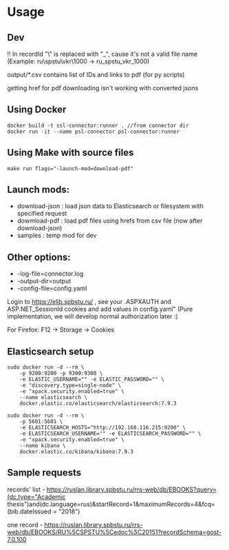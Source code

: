 # Usage

## Dev

!! In recordId "\\" is replaced with "_", cause it's not a valid file name (Example: ru\spstu\vkr\1000 -> ru_spstu_vkr_1000)

output/*.csv contains list of IDs and links to pdf (for py scripts)

getting href for pdf downloading isn't working with converted jsons

## Using Docker
```ShellSession
docker build -t ssl-connector:runner . //from connector dir
docker run -it --name psl-connector psl-connector:runner
```

## Using Make with source files
```ShellSession
make run flags="-launch-mod=download-pdf"
```

## Launch mods:

- download-json : load json data to Elasticsearch or filesystem with specified request
- dowmload-pdf : load pdf files using hrefs from csv file (now after download-json)
- samples : temp mod for dev

## Other options:

- -log-file=connector.log
- -output-dir=output
- -config-file=config.yaml

Login to https://elib.spbstu.ru/ , see your .ASPXAUTH and ASP.NET_SessionId cookies and add values in config.yaml" (Pure implementation, we will develop normal authorization later :)

For Firefox: F12 -> Storage -> Cookies

## Elasticsearch setup

```ShellSession
sudo docker run -d --rm \
    -p 9200:9200 -p 9300:9300 \
    -e ELASTIC_USERNAME="" -e ELASTIC_PASSWORD="" \
    -e "discovery.type=single-node" \
    -e "xpack.security.enabled=true" \
    --name elasticsearch \
    docker.elastic.co/elasticsearch/elasticsearch:7.9.3

sudo docker run -d --rm \
    -p 5601:5601 \
    -e ELASTICSEARCH_HOSTS="http://192.168.116.215:9200" \
    -e ELASTICSEARCH_USERNAME="" -e ELASTICSEARCH_PASSWORD="" \
    -e "xpack.security.enabled=true" \
    --name kibana \
    docker.elastic.co/kibana/kibana:7.9.3
```

## Sample requests

records' list - https://ruslan.library.spbstu.ru/rrs-web/db/EBOOKS?query=(dc.type="Academic thesis")and(dc.language=rus)&startRecord=1&maximumRecords=4&fcq=(bib.dateIssued = "2018")

one record - https://ruslan.library.spbstu.ru/rrs-web/db/EBOOKS/RU%5CSPSTU%5Cedoc%5C20151?recordSchema=gost-7.0.100
